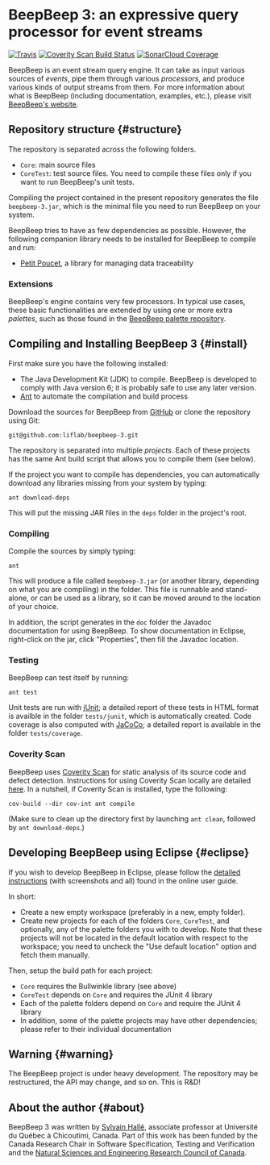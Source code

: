BeepBeep 3: an expressive query processor for event streams
===========================================================

[![Travis](https://img.shields.io/travis/liflab/beepbeep-3.svg?style=flat-square)](https://travis-ci.org/liflab/beepbeep-3)
[![Coverity Scan Build Status](https://img.shields.io/coverity/scan/15149.svg?style=flat-square)](https://scan.coverity.com/projects/liflab-beepbeep-3)
[![SonarCloud Coverage](https://sonarcloud.io/api/project_badges/measure?project=liflab%3Abeepbeep-3&metric=coverage)](https://sonarcloud.io/dashboard?id=liflab%3Abeepbeep-3)

BeepBeep is an event stream query engine. It can take as input various
sources of *events*, pipe them through various *processors*, and produce
various kinds of output streams from them. For more information about
what is BeepBeep (including documentation, examples, etc.), please visit
[BeepBeep's website](http://liflab.github.io/beepbeep-3).

Repository structure                                           {#structure}
--------------------

The repository is separated across the following folders.

- `Core`: main source files
- `CoreTest`: test source files. You need to compile these files only
  if you want to run BeepBeep's unit tests.

Compiling the project contained in the present repository generates the
file `beepbeep-3.jar`, which is the minimal file you need to run BeepBeep on
your system.

BeepBeep tries to have as few dependencies as possible. However, the
following companion library needs to be installed for BeepBeep to
compile and run:

- [Petit Poucet](https://github.com/liflab/petitpoucet), a library for
  managing data traceability

### Extensions

BeepBeep's engine contains very few processors. In typical use cases,
these basic functionalities are extended by using one or more extra
*palettes*, such as those found in the
[BeepBeep palette repository](https://github.com/liflab/beepbeep-3-palettes).

Compiling and Installing BeepBeep 3                              {#install}
-----------------------------------

First make sure you have the following installed:

- The Java Development Kit (JDK) to compile. BeepBeep is developed to comply
  with Java version 6; it is probably safe to use any later version.
- [Ant](http://ant.apache.org) to automate the compilation and build process

Download the sources for BeepBeep from
[GitHub](https://github.com/liflab/beepbeep-3) or clone the
repository using Git:

    git@github.com:liflab/beepbeep-3.git

The repository is separated into multiple *projects*. Each of these
projects has the same Ant build script that allows you to compile them
(see below).

If the project you want to compile has dependencies,
 you can automatically download any libraries missing from your
system by typing:

    ant download-deps

This will put the missing JAR files in the `deps` folder in the project's
root.

### Compiling

Compile the sources by simply typing:

    ant

This will produce a file called `beepbeep-3.jar` (or another library,
depending on what you are compiling) in the folder. This file
is runnable and stand-alone, or can be used as a library, so it can be moved
around to the location of your choice.

In addition, the script generates in the `doc` folder the Javadoc
documentation for using BeepBeep. To show documentation in Eclipse,
right-click on the jar, click "Properties", then fill the Javadoc location.

### Testing

BeepBeep can test itself by running:

    ant test

Unit tests are run with [jUnit](http://junit.org); a detailed report of
these tests in HTML format is availble in the folder `tests/junit`, which
is automatically created. Code coverage is also computed with
[JaCoCo](http://www.eclemma.org/jacoco/); a detailed report is available
in the folder `tests/coverage`.

### Coverity Scan

BeepBeep uses [Coverity Scan](https://scan.coverity.com) for static analysis
of its source code and defect detection. Instructions for using Coverity Scan
locally are detailed [here](https://scan.coverity.com/download?tab=java). In
a nutshell, if Coverity Scan is installed, type the following:

    cov-build --dir cov-int ant compile

(Make sure to clean up the directory first by launching `ant clean`, followed
by `ant download-deps`.)

Developing BeepBeep using Eclipse                                {#eclipse}
---------------------------------

If you wish to develop BeepBeep in Eclipse, please follow the
[detailed instructions](https://liflab.github.io/beepbeep-3/guide/building-eclipse.html)
(with screenshots and all) found in the online user guide.

In short:

- Create a new empty workspace (preferably in a new, empty folder).
- Create new projects for each of the folders `Core`,
  `CoreTest`, and optionally, any of the palette folders you with to develop.
  Note that these projects will not be located in the
  default location with respect to the workspace; you need to uncheck
  the "Use default location" option and fetch them manually.
  
Then, setup the build path for each project:

- `Core` requires the Bullwinkle library (see above)
- `CoreTest` depends on `Core` and requires the JUnit 4 library
- Each of the palette folders depend on `Core` and require the JUnit
  4 library
- In addition, some of the palette projects may have other
  dependencies; please refer to their individual documentation

Warning                                                          {#warning}
-------

The BeepBeep project is under heavy development. The repository may be
restructured, the API may change, and so on. This is R&D!

About the author                                                   {#about}
----------------

BeepBeep 3 was written by [Sylvain Hallé](http://leduotang.ca/sylvain),
associate professor at Université du Québec à Chicoutimi, Canada. Part of
this work has been funded by the Canada Research Chair in Software
Specification, Testing and Verification and the
[Natural Sciences and Engineering Research Council
of Canada](http://nserc-crsng.gc.ca).

